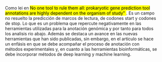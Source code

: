 Como lei en <mark class="hltr-red"><mark class="hltr-green"><mark class="hltr-yellow">No one tool to rule them all: prokaryotic gene prediction tool annotations are highly dependent on the organism of study"</mark> </mark> </mark>. Es un campo no resuelto la predicción de marcos de lectura, de codones start y codones de stop. Lo que es un problema que repercute negativamente en las herramientas utilizadas para la anotación genómica y por tanto para todos los analisis rio abajo. Además se destaca un avance en las nuevas herramientas que han sido publicadas, sin embargo, en el artículo se hace un enfásis en que se debe acompañar el proceso de anotación con métodos experimentales y, en cuanto a las herramientas bioinformáticas, se debe incorporar métodos de deep learning y machine learning.


